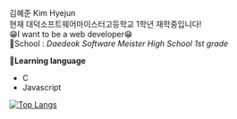 김혜준 Kim Hyejun  
현재 대덕소프트웨어마이스터고등학교 1학년 재학중입니다!  
😁I want to be a web developer😁  
🏫School : *Daedeok Software Meister High School 1st grade*  

💬**Learning language**  
- C  
- Javascript

[![Top Langs](https://github-readme-stats.vercel.app/api/top-langs/?username=hyejun0608&layout=compact)](https://github.com/anuraghazra/github-readme-stats)
